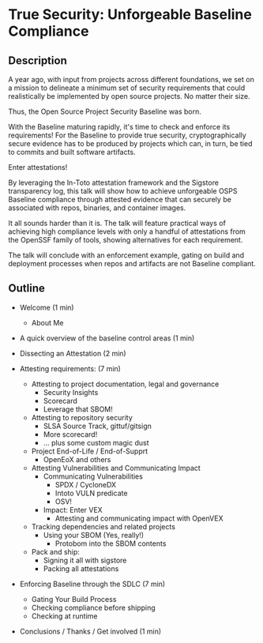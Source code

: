 # True Security: Unforgeable Baseline Compliance

## Description

A year ago, with input from projects across different foundations, we set on a mission to delineate a minimum set of security requirements that could realistically be implemented by open source projects. No matter their size.

Thus, the Open Source Project Security Baseline was born.

With the Baseline maturing rapidly, it's time to check and enforce its requirements! For the Baseline to provide true security, cryptographically secure evidence has to be produced by projects which can, in turn, be tied to commits and built software artifacts. 

Enter attestations!

By leveraging the In-Toto attestation framework and the Sigstore transparency log, this talk will show how to achieve unforgeable OSPS Baseline compliance through attested evidence that can securely be associated with repos, binaries, and container images.

It all sounds harder than it is. The talk will feature practical ways of achieving high compliance levels with only a handful of attestations from the OpenSSF family of tools, showing alternatives for each requirement.

The talk will conclude with an enforcement example, gating on build and deployment processes when repos and artifacts are not Baseline compliant.

## Outline

- Welcome (1 min)
    - About Me
- A quick overview of the baseline control areas (1 min)
- Dissecting an Attestation (2 min)
- Attesting requirements: (7 min)
    - Attesting to project documentation, legal and governance
        - Security Insights
        - Scorecard
        - Leverage that SBOM!
    - Attesting to repository security
        - SLSA Source Track, gittuf/gitsign
        - More scorecard!
        - ... plus some custom magic dust
    - Project End-of-Life / End-of-Supprt
        - OpenEoX and others
    - Attesting Vulnerabilities and Communicating Impact
        - Communicating Vulnerabilities
            - SPDX / CycloneDX
            - Intoto VULN predicate
            - OSV!
        - Impact: Enter VEX
            - Attesting and communicating impact with OpenVEX
    - Tracking dependencies and related projects
        - Using your SBOM (Yes, really!)
            - Protobom into the SBOM contents
    - Pack and ship:
        - Signing it all with sigstore
        - Packing all attestations

- Enforcing Baseline through the SDLC (7 min)
    - Gating Your Build Process
    - Checking compliance before shipping
    - Checking at runtime

- Conclusions / Thanks / Get involved  (1 min)


